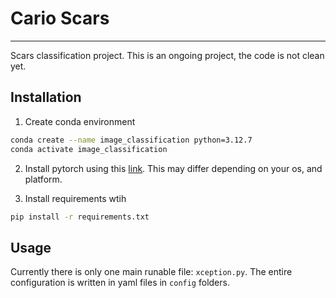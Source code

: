 # Cario Scars
---
Scars classification project. This is an ongoing project, the code is not clean yet.


## Installation
1. Create conda environment
```bash
conda create --name image_classification python=3.12.7
conda activate image_classification
```

2. Install pytorch using this [link](https://pytorch.org/get-started/locally/). This may differ depending on your os, and platform.

3. Install requirements wtih
```bash
pip install -r requirements.txt
```

## Usage
Currently there is only one main runable file: `xception.py`. The entire configuration is written in yaml files in `config` folders.



